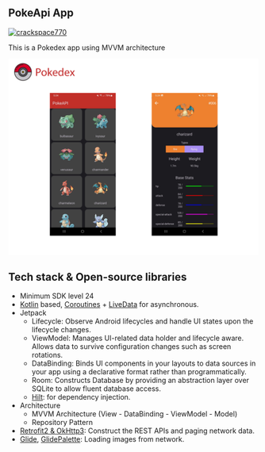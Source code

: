 ## PokeApi App

[![crackspace770](https://circleci.com/pipelines/github/crackspace770/PokeAPI.svg?style=shield)](https://circleci.com/pipelines/github/crackspace770/PokeAPI)

This is a Pokedex app using MVVM architecture

<img src="https://github.com/crackspace770/PokeAPI/blob/master/ss/Pokedex%20screenshot.png"/>


## Tech stack & Open-source libraries
- Minimum SDK level 24
- [Kotlin](https://kotlinlang.org/) based, [Coroutines](https://github.com/Kotlin/kotlinx.coroutines) + [LiveData](https://developer.android.com/topic/libraries/architecture/livedata) for asynchronous.
- Jetpack
  - Lifecycle: Observe Android lifecycles and handle UI states upon the lifecycle changes.
  - ViewModel: Manages UI-related data holder and lifecycle aware. Allows data to survive configuration changes such as screen rotations.
  - DataBinding: Binds UI components in your layouts to data sources in your app using a declarative format rather than programmatically.
  - Room: Constructs Database by providing an abstraction layer over SQLite to allow fluent database access.
  - [Hilt](https://dagger.dev/hilt/): for dependency injection.
- Architecture
  - MVVM Architecture (View - DataBinding - ViewModel - Model)
  - Repository Pattern
- [Retrofit2 & OkHttp3](https://github.com/square/retrofit): Construct the REST APIs and paging network data.
- [Glide](https://github.com/bumptech/glide), [GlidePalette](https://github.com/florent37/GlidePalette): Loading images from network.


